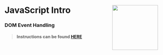 # JavaScript Intro <img align="right" src="https://github.com/Learning-Fuze/prototypes_fi_part1/blob/assets/assets/images/logos/LF_LOGO.png?raw=true" width="150">
### DOM Event Handling

>#### Instructions can be found <a href="http://lfzprototypes.com/full-immersion/js/dom-events" target="_blank">HERE</a>